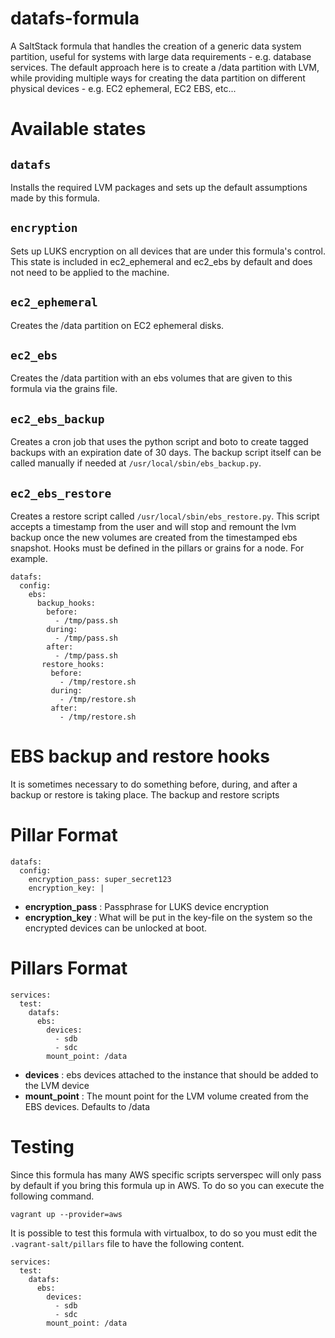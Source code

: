 datafs-formula
==============

A SaltStack formula that handles the creation of a generic data system partition, useful for systems with large data requirements - e.g. database services. The default approach here is to create a /data partition with LVM, while providing multiple ways for creating the data partition on different physical devices - e.g. EC2 ephemeral, EC2 EBS, etc...

Available states
================

``datafs``
----------

Installs the required LVM packages and sets up the default assumptions made by
this formula.


``encryption``
----------
Sets up LUKS encryption on all devices that are under this formula's control. This state is included in ec2_ephemeral and ec2_ebs by default and does not need to be applied to the machine.


``ec2_ephemeral``
-----------------

Creates the /data partition on EC2 ephemeral disks.

``ec2_ebs``
-----------
Creates the /data partition with an ebs volumes that are given to this formula via the grains file.

``ec2_ebs_backup``
-----------
Creates a cron job that uses the python script and boto to create tagged backups with an expiration date of 30 days. The backup script itself can be called manually if needed at `/usr/local/sbin/ebs_backup.py`.


``ec2_ebs_restore``
-----------
Creates a restore script called `/usr/local/sbin/ebs_restore.py`. This script accepts a timestamp from the user and will stop and remount the lvm backup once the new volumes are created from the timestamped ebs snapshot. Hooks must be defined in the pillars or grains for a node. For example.

```
datafs:
  config:
    ebs:
      backup_hooks:
        before:
          - /tmp/pass.sh
        during:
          - /tmp/pass.sh
        after:
          - /tmp/pass.sh
       restore_hooks:
         before:
           - /tmp/restore.sh
         during:
           - /tmp/restore.sh
         after:
           - /tmp/restore.sh
```

EBS backup and restore hooks
================
It is sometimes necessary to do something before, during, and after a backup or restore is taking place. The backup and restore scripts


Pillar Format
================

```
datafs:
  config:
    encryption_pass: super_secret123
    encryption_key: |
```

* **encryption_pass** : Passphrase for LUKS device encryption
* **encryption_key**  : What will be put in the key-file on the system so the encrypted devices can be unlocked at boot.


Pillars Format
================

```
services:
  test:
    datafs:
      ebs:
        devices:
          - sdb
          - sdc
        mount_point: /data
```

* **devices**     : ebs devices attached to the instance that should be added to the LVM device
* **mount_point** : The mount point for the LVM volume created from the EBS devices. Defaults to /data

Testing
================

Since this formula has many AWS specific scripts serverspec will only pass by default if you bring this formula up in AWS. To do so you can execute the following command.

```
vagrant up --provider=aws
```

It is possible to test this formula with virtualbox, to do so you must edit the `.vagrant-salt/pillars` file to have the following content.

```
services:
  test:
    datafs:
      ebs:
        devices:
          - sdb
          - sdc
        mount_point: /data
```
